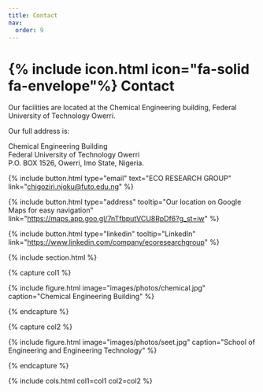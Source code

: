 ```yaml
---
title: Contact
nav:
  order: 9
---
```


# {% include icon.html icon="fa-solid fa-envelope"%} Contact

Our facilities are located at the Chemical Engineering building, Federal University of Technology Owerri. 

Our full address is:

Chemical Engineering Building <br>
Federal University of Technology Owerri<br>
P.O. BOX 1526, Owerri, Imo State, Nigeria.




{%
  include button.html
  type="email"
  text="ECO RESEARCH GROUP"
  link="chigoziri.njoku@futo.edu.ng"
%}

{%
  include button.html
  type="address"
  tooltip="Our location on Google Maps for easy navigation"
  link="https://maps.app.goo.gl/7nTfbputVCU8RpDf6?g_st=iw"
%}

{%
  include button.html
  type="linkedin"
  tooltip="LinkedIn"
  link="https://www.linkedin.com/company/ecoresearchgroup"
%}

{% include section.html %}

{% capture col1 %}

{%
  include figure.html
  image="images/photos/chemical.jpg"
  caption="Chemical Engineering Building"
%}

{% endcapture %}

{% capture col2 %}

{%
  include figure.html
  image="images/photos/seet.jpg"
  caption="School of Engineering and Engineering Technology"
%}

{% endcapture %}

{% include cols.html col1=col1 col2=col2 %}

